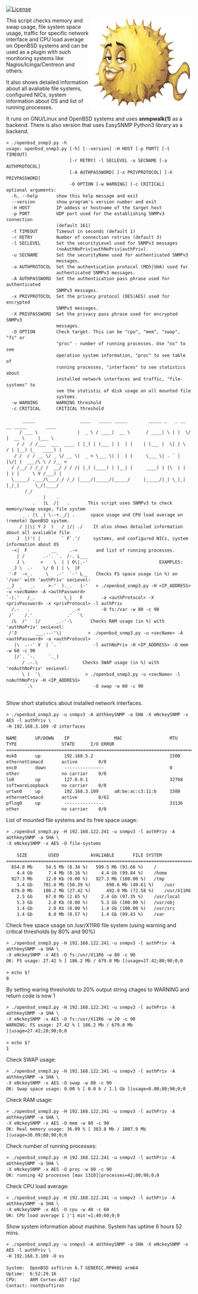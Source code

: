 [![License](https://img.shields.io/github/license/alexander-naumov/openbsd_snmp3_check)](https://github.com/alexander-naumov/openbsd_snmp3_check/LICENSE)

<img align="right" src="ppuf800X725.png" height="250">

This script checks memory and swap usage, file system space usage,
traffic for specific network interface and CPU load average on OpenBSD
systems and can be used as a plugin with such monitoring systems
like Nagios/Icinga/Centreon and others.

It also shows detailed information about all avaliable file systems,
configured NICs, system information about OS and list of running processes.

It runs on GNU/Linux
and OpenBSD systems and uses **snmpwalk(1)** as a backend.
There is also version that uses EasySNMP Python3 library as a backend.


```
> ./openbsd_snmp3.py -h
usage: openbsd_snmp3.py [-h] [--version] -H HOST [-p PORT] [-t TIMEOUT]
                        [-r RETRY] -l SECLEVEL -u SECNAME [-a AUTHPROTOCOL]
                        [-A AUTHPASSWORD] [-x PRIVPROTOCOL] [-X PRIVPASSWORD]
                        -O OPTION [-w WARNING] [-c CRITICAL]
optional arguments:
  -h, --help       show this help message and exit
  --version        show program's version number and exit
  -H HOST          IP addess or hostname of the target host
  -p PORT          UDP port used for the establishing SNMPv3 connection
                   (default 161)
  -t TIMEOUT       Timeout in seconds (default 1)
  -r RETRY         Number of connection retries (default 3)
  -l SECLEVEL      Set the securityLevel used for SNMPv3 messages
                   (noAuthNoPriv|authNoPriv|authPriv).
  -u SECNAME       Set the securityName used for authenticated SNMPv3
                   messages.
  -a AUTHPROTOCOL  Set the authentication protocol (MD5|SHA) used for
                   authenticated SNMPv3 messages.
  -A AUTHPASSWORD  Set the authentication pass phrase used for authenticated
                   SNMPv3 messages.
  -x PRIVPROTOCOL  Set the privacy protocol (DES|AES) used for encrypted
                   SNMPv3 messages.
  -X PRIVPASSWORD  Set the privacy pass phrase used for encrypted SNMPv3
                   messages.
  -O OPTION        Check target. This can be "cpu", "mem", "swap", "fs" or
                   "proc" - number of running processes. Use "os" to see
                   operation system information, "proc" to see table of
                   running processes, "interfaces" to see statistics about
                   installed network interfaces and traffic, "file-systems" to
                   see the statistic of disk usage on all mounted file
                   systems.
  -w WARNING       WARNING threshold
  -c CRITICAL      CRITICAL threshold

      _____                 ____   _____ _____        _____ _   _ __  __ _____       ____
     / ___ \               |  _ \ / ____|  __ \      / ____| \ | |  \/  |  __ \     |___ \
    / /  / /___  ___  ____ | |_) | (___ | |  | |    | (___ |  \| | \  / | |__) |_   ____) |
   / /  / / __ \/ _ \/ __ \|  _ < \___ \| |  | |     \___ \| . ` | |\/| |  ___/\ \ / /__ <
  / /__/ / /_/ /  __/ / / /| |_) |____) | |__| |     ____) | |\  | |  | | |     \ V /___) |
  \_____/ .___/\___/_/ /_/ |____/|_____/|_____/     |_____/|_| \_|_|  |_|_|      \_/|____/
       /_/
              |    .
          .   |L  /|   .       This script uses SNMPv3 to check memory/swap usage, file system
      _ . |\ _| \--+._/| .      space usage and CPU load average on (remote) OpenBSD system.
     / ||\| Y J  )   / |/| ./    It also shows detailed information about all avaliable file
    J  |)'( |        ` F`.'/     systems, and configured NICs, system information about OS
  -<|  F         __     .-<       and list of running processes.
    | /       .-'. `.  /-. L___
    J \      <    \  | | O\|.-'                           EXAMPLES:
  _J \  .-    \/ O | | \  |F
 '-F  -<_.     \   .-'  `-' L__   Checks FS space usage (in %) on '/var' with 'authPriv' secLevel:
__J  _   _.     >-'  )._.   |-'   > ./openbsd_snmp3.py -H <IP_ADDRESS> -u <secName> -A <authPassword>
`-|.'   /_.           \_|   F       -a <authProtocol> -X <privPassword> -x <privProtocol> -l authPriv
  /.-   .                _.<        -O fs:/var -w 80 -c 90
 /'    /.'             .'  `\
  /L  /'   |/      _.-'-\       Checks RAM usage (in %) with 'authNoPriv' secLevel:
 /'J       ___.---'\|          > ./openbsd_snmp3.py -u <secName> -A <authPassword> -a <authProtocol>
   |\  .--' V  | `. `            -l authNoPriv -H <IP_ADDRESS> -O mem -w 60 -c 90
   |/`. `-.     `._)
      / .-.\                 Checks SWAP usage (in %) with 'noAuthNoPriv' secLevel:
      \ (  `\                 > ./openbsd_snmp3.py -u <secName> -l noAuthNoPriv -H <IP_ADDRESS>
       `.\                       -O swap -w 60 -c 90


```
Show short statistics about installed network interfaces.

```
> ./openbsd_snmp3.py -u snmpv3 -A aUthkeySNMP -a SHA -X eNckeySNMP -x AES -l authPriv \
-H 192.168.3.109 -O interfaces

NAME       UP/DOWN    IP                 MAC                  MTU        TYPE                 STATE      I/O ERROR
===================================================================================================================
msk0       up         192.168.5.2                             1500       ethernetCsmacd       active        0/0
enc0       down       ---------------                         0          other                no carrier    0/0
lo0        up         127.0.0.1                               32768      softwareLoopback     no carrier    0/0
urtwn0     up         192.168.3.109      a8:be:ac:c3:11:b     1500       ethernetCsmacd       active        0/62
pflog0     up         ---------------                         33136      other                no carrier    0/0

```

List of mounted file systems and its free space usage:


```
> ./openbsd_snmp3.py -H 192.168.122.241 -u snmpv3 -l authPriv -A aUthkeySNMP -a SHA \
-X eNckeySNMP -x AES -O file-systems

    SIZE		USED		    AVALIABLE		FILE SYSTEM
==================================================================================
  654.0 Mb	   54.5 Mb (8.34 %)	  599.5 Mb (91.66 %)	/
    4.4 Gb	    7.4 Mb (0.16 %)	    4.4 Gb (99.84 %)	/home
  927.3 Mb	   12.0 Kb (0.00 %)	  927.3 Mb (100.00 %)	/tmp
    1.4 Gb	  701.6 Mb (50.39 %)	  690.6 Mb (49.61 %)	/usr
  679.0 Mb	  186.2 Mb (27.42 %)	  492.9 Mb (72.58 %)	/usr/X11R6
    2.5 Gb	   67.0 Mb (2.65 %)	    2.4 Gb (97.35 %)	/usr/local
    5.3 Gb	    2.0 Kb (0.00 %)	    5.3 Gb (100.00 %)	/usr/obj
    1.4 Gb	    2.0 Kb (0.00 %)	    1.4 Gb (100.00 %)	/usr/src
    1.4 Gb	    8.0 Mb (0.57 %)	    1.4 Gb (99.43 %)	/var

```

Check free space usage on /usr/X11R6 file system (using warning and critical
thresholds by 80% and 90%)

```
> ./openbsd_snmp3.py -H 192.168.122.241 -u snmpv3 -l authPriv -A aUthkeySNMP -a SHA \
-X eNckeySNMP -x AES -O fs:/usr/X11R6 -w 80 -c 90
OK: FS usage: 27.42 % [ 186.2 Mb / 679.0 Mb ]|usage=27.42;80;90;0;0

> echo $?
0
```

By setting waring thresholds to 20% output string chages to WARNING and return
code is now 1

```
> ./openbsd_snmp3.py -H 192.168.122.241 -u snmpv3 -l authPriv -A aUthkeySNMP -a SHA \
-X eNckeySNMP -x AES -O fs:/usr/X11R6 -w 20 -c 90
WARNING: FS usage: 27.42 % [ 186.2 Mb / 679.0 Mb ]|usage=27.42;20;90;0;0

> echo $?
1
```

Check SWAP usage:

```
> ./openbsd_snmp3.py -H 192.168.122.241 -u snmpv3 -l authPriv -A aUthkeySNMP -a SHA \
-X eNckeySNMP -x AES -O swap -w 80 -c 90
OK: Swap space usage: 0.00 % [ 0.0 b / 1.1 Gb ]|usage=0.00;80;90;0;0
```

Check RAM usage:
```
> ./openbsd_snmp3.py -H 192.168.122.241 -u snmpv3 -l authPriv -A aUthkeySNMP -a SHA \
-X eNckeySNMP -x AES -O mem -w 80 -c 90
OK: Real memory usage: 36.09 % [ 363.8 Mb / 1007.9 Mb ]|usage=36.09;80;90;0;0
```

Check number of running processes:
```
> ./openbsd_snmp3.py -H 192.168.122.241 -u snmpv3 -l authPriv -A aUthkeySNMP -a SHA \
-X eNckeySNMP -x AES -O proc -w 80 -c 90
OK: running 42 processes [max 1310]|processes=42;80;90;0;0
```

Check CPU load average:
```
> ./openbsd_snmp3.py -H 192.168.122.241 -u snmpv3 -l authPriv -A aUthkeySNMP -a SHA \
-X eNckeySNMP -x AES -O cpu -w 40 -c 60
OK: CPU load average 1 |'1 min'=1;40;60;0;0
```

Show system information about mashine. System has uptime 6 hours 52 mins.

```
> ./openbsd_snmp3.py -u snmpv3 -A aUthkeySNMP -a SHA -X eNckeySNMP -x AES -l authPriv \
-H 192.168.3.109 -O os

System:  OpenBSD softiron 6.7 GENERIC.MP#602 arm64
Uptime:  6:52:29.16
CPU:     ARM Cortex-A57 r1p2
Contact: root@softiron

```
